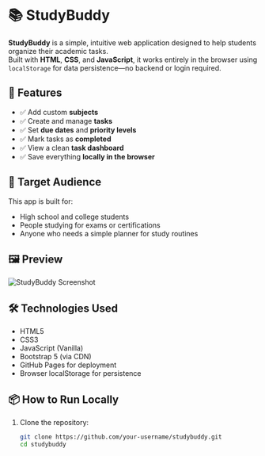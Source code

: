 # 📚 StudyBuddy

**StudyBuddy** is a simple, intuitive web application designed to help students organize their academic tasks.  
Built with **HTML**, **CSS**, and **JavaScript**, it works entirely in the browser using `localStorage` for data persistence—no backend or login required.

## 🚀 Features

- ✅ Add custom **subjects**
- ✅ Create and manage **tasks**
- ✅ Set **due dates** and **priority levels**
- ✅ Mark tasks as **completed**
- ✅ View a clean **task dashboard**
- ✅ Save everything **locally in the browser**

## 🎯 Target Audience

This app is built for:
- High school and college students
- People studying for exams or certifications
- Anyone who needs a simple planner for study routines

## 🖼️ Preview

![StudyBuddy Screenshot](screenshot.png)

## 🛠️ Technologies Used

- HTML5
- CSS3
- JavaScript (Vanilla)
- Bootstrap 5 (via CDN)
- GitHub Pages for deployment
- Browser localStorage for persistence

## 📦 How to Run Locally

1. Clone the repository:
   ```bash
   git clone https://github.com/your-username/studybuddy.git
   cd studybuddy
